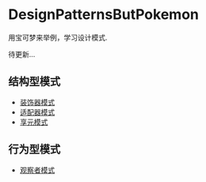 # DesignPatternsButPokemon
用宝可梦来举例，学习设计模式.

待更新...

## 结构型模式
-  [装饰器模式](https://github.com/PocketSWPU/DesignPatternsButPokemon/tree/main/src/structuralPatterns/decorator)
-  [适配器模式](https://github.com/PocketSWPU/DesignPatternsButPokemon/tree/main/src/structuralPatterns/adapter)
-  [享元模式](https://github.com/PocketSWPU/DesignPatternsButPokemon/tree/main/src/structuralPatterns/flyweight)

## 行为型模式
- [观察者模式](https://github.com/PocketSWPU/DesignPatternsButPokemon/tree/main/src/BehavioralPatterns/observer)
